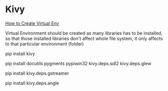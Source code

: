 # Kivy

<a href="https://www.geeksforgeeks.org/creating-python-virtual-environment-windows-linux/">How to Create Virtual Env</a>

Virtual Environment should be created as many libraries has to be installed, so that those installed libraries don't affect whole file system, it only affects to that particular environment (folder)

pip install kivy

pip install docutils pygments pypiwin32 kivy.deps.sdl2 kivy.deps.glew

pip install kivy.deps.gstreamer

pip install kivy.deps.angle
